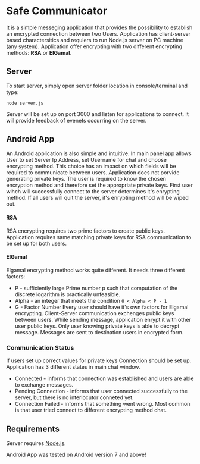 # Safe Communicator

It is a simple messeging application that provides the possibility to establish an encrypted connection between two Users. Application has client-server based charactersitics and requiers to run Node.js server on PC machine (any system). Application offer encrypting with two different encrypting methods: **RSA** or **ElGamal**.

## Server

To start server, simply open server folder location in console/terminal and type:
```
node server.js 
```
Server will be set up on port 3000 and listen for applications to connect. It will provide feedback of evenets occurring on the server.

## Android App

An Android application is also simple and intuitive. In main panel app allows User to set Server Ip Address, set Username for chat and choose encrypting method. This choice has an impact on which fields will be required to communicate between users. Application does not porvide generating private keys. The user is required to know the chosen encryption method and therefore set the appropriate private keys. First user wihch will successfully connect to the server determines it's enrypting method. If all users will quit the server, it's enrypting method will be wiped out. 

#### RSA
RSA encrypting requires two prime factors to create public keys. Application requires same matching private keys for RSA communication to be set up for both users. 

#### ElGamal
Elgamal encrypting method works quite different. It needs three different factors:
* P -  sufficiently large Prime number p such that computation of the discrete logarithm is practically unfeasible.
* Alpha - an integer that meets the condition  `0 < Alpha < P - 1`
* G - Factor Number
Every user should have it's own factors for Elgamal encrypting. Client-Server communication exchenges public keys between users. While sending message, application enrypt it with other user public keys. Only user knowing private keys is able to decrypt message. Messages are sent to destination users in encrypted form. 

### Communication Status
If users set up correct values for private keys Connection should be set up. Application has 3 different states in main chat window.

* Connected - informs that connection was established and users are able to exchange messages.
* Pending Connection - informs that user connected successfully to the server, but there is no interlocutor conneted yet.
* Connection Failed - informs that something went wrong. Most common is that user tried connect to different encrypting method chat.


## Requirements

Server requires [Node.js](https://nodejs.org/en/).

Android App was tested on Android version 7 and above!
